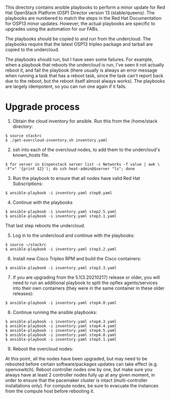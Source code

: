 This directory contains ansible playbooks to perform a minor update for
Red Hat OpenStack Platform (OSP) Director version 13 (stable/queens). The
playbooks are numbered to match the steps in the Red Hat Documentation for
OSP13 minor updates. However, the actual playbooks are specific to upgrades
using the automation for our FABs.

The playbooks should be copied to and run from the undercloud. The playbooks require
that the latest OSP13 tripleo package and tarball are copied to the undercloud.

The playbooks should run, but I have seen some failures. For example, when a playbook
that reboots the undercloud is run, I've seen it not actually reboot it, and fail
the playbook (there usually is always an error message when running a task that has
a reboot task, since the task can't report back due to the reboot, but the reboot
itself almost always works). The playbooks are largely idempotent, so you can run
one again if it fails.

# Upgrade process
1. Obtain the cloud inventory for ansible. Run this from the /home/stack directory:

<pre><code>$ source stackrc
$ ./get-overcloud-inventory.sh inventory.yaml
</code></pre>

2. ssh into each of the overcloud nodes, to add them to the undercloud's known_hosts file.

<pre><code>$ for server in $(openstack server list -c Networks -f value | awk \
-F"=" '{print $2}'); do ssh heat-admin@$server "ls"; done
</code></pre>

3. Run the playbook to ensure that all nodes have valid Red Hat Subscriptions:

<pre><code>$ ansible-playbook -i inventory.yaml step0.yaml
</code></pre>

4. Continue with the playbooks
<pre><code>$ ansible-playbook -i inventory.yaml step2.5.yaml
$ ansible-playbook -i inventory.yaml step3.1.yaml
</code></pre>

That last step reboots the undercloud.

5. Log in to the undercloud and continue with the playbooks:
<pre><code>$ source ~/stackrc
$ ansible-playbook -i inventory.yaml step3.2.yaml
</code></pre>

6. Install new Cisco Tripleo RPM and build the Cisco containers:
<pre><code>$ ansible-playbook -i inventory.yaml step3.3.yaml
</code></pre>

7. If you are upgrading from the 5.1(3.20210217) release or older, you will need to run an
additional playbook to split the opflex agents/services into their own containers (they were
in the same container in these older releases):
<pre><code>$ ansible-playbook -i inventory.yaml step4.0.yaml
</code></pre>

8. Continue running the ansible playbooks:
<pre><code>$ ansible-playbook -i inventory.yaml step4.3.yaml
$ ansible-playbook -i inventory.yaml step4.4.yaml
$ ansible-playbook -i inventory.yaml step4.5.yaml
$ ansible-playbook -i inventory.yaml step4.8.yaml
$ ansible-playbook -i inventory.yaml step5.1.yaml
</code></pre>

9. Reboot the overcloud nodes:

At this point, all the nodes have been upgraded, but may need to be rebooted before certain
software/packages updates can take effect (e.g. openvswitch). Reboot controller nodes one
by one, but make sure you always have at least 2 controller nodes fully up at any given
moment, in order to ensure that the pacemaker cluster is intact (multi-controller installations
only). For compute nodes, be sure to evacuate the instances from the compute host before
rebooting it.
